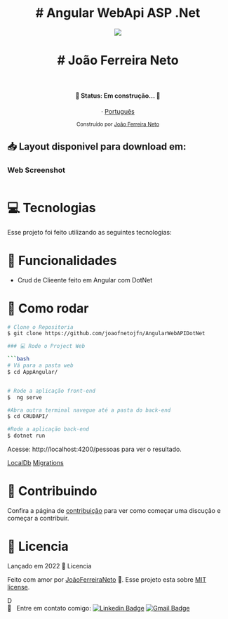 <h1 align="center">
# Angular WebApi ASP .Net </h1>

<p align="center"><img width="auto" src="https://avatars1.githubusercontent.com/u/20828243?s=460&u=6b7db156aa91f513ca4b58f3bcc32efea1eaceaa&v=4"></p>

<h1 align="center">
# João Ferreira Neto </h1>

&nbsp;

  <h4 align="center"> 
	🚧  Status: Em construção...  🚧
  </h4>

</p>

<p align="center">
    ·
    <a href="README.md">Português</a>
 </p>

<div align="center">
  <sub>Construído por
    <a href="https://github.com/joaofnetojfn">João Ferreira Neto</a> 
  </sub>
</div>

<h2 align="left"> 📥 Layout disponivel para download em: </h2>

### Web Screenshot

<div style="display: flex; flex-direction: 'row'; align-items: 'center';">

</div>

# :computer: Tecnologias

Esse projeto foi feito utilizando as seguintes tecnologias:

<!-- - [Typescript](https://www.typescriptlang.org/)
- [React](https://reactjs.org/)
- [Expo](https://expo.io/)
- [Express](https://expressjs.com/) -->

# :rocket: Funcionalidades

- Crud de Clieente feito em Angular com DotNet

# :construction_worker: Como rodar

````bash
# Clone o Repositoria
$ git clone https://github.com/joaofnetojfn/AngularWebAPIDotNet

### 💻 Rode o Project Web

```bash
# Vá para a pasta web
$ cd AppAngular/


# Rode a aplicação front-end
$  ng serve

#Abra outra terminal navegue até a pasta do back-end
$ cd CRUDAPI/

#Rode a aplicação back-end
$ dotnet run
````

Acesse: http://localhost:4200/pessoas para ver o resultado.

[LocalDb](https://github.com/dbeaver/dbeaver/issues/2959)
[Migrations](https://www.youtube.com/watch?v=sYLfDaDQdm4)

# :tada: Contribuindo

Confira a página de [contribuição](./CONTRIBUTING.md) para ver como começar uma discução e começar a contribuir.

# :closed_book: Licencia

Lançado em 2022 :closed_book: Licencia

Feito com amor por [JoãoFerreiraNeto](https://github.com/joaofnetojfn) 🚀.
Esse projeto esta sobre [MIT license](./LICENSE).

D
<br/> :email: &nbsp; Entre em contato comigo: [![Linkedin Badge](https://img.shields.io/badge/-JoaoFerreira-blue?style=flat-square&logo=Linkedin&logoColor=white&link=https://www.linkedin.com/in/joaoferreiraneto/)](https://www.linkedin.com/in/joaoferreiraneto/)
[![Gmail Badge](https://img.shields.io/badge/-joaofnetojfn@hotmail.com-c14438?style=flat-square&logo=Hotmail&logoColor=white&link=mailto:joaofnetojfn@hotamil.com)](mailto:joaofnetojfn@hotmail.com)

#
